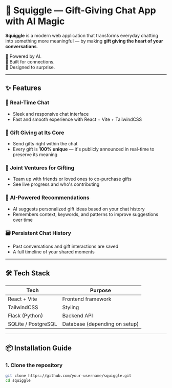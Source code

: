# 🎁 Squiggle — Gift-Giving Chat App with AI Magic

**Squiggle** is a modern web application that transforms everyday chatting into something more meaningful — by making **gift giving the heart of your conversations**.

🧠 Powered by AI.  
💬 Built for connections.  
🎁 Designed to surprise.

---

## ✨ Features

### 💬 Real-Time Chat
- Sleek and responsive chat interface
- Fast and smooth experience with React + Vite + TailwindCSS

### 🎁 Gift Giving at Its Core
- Send gifts right within the chat
- Every gift is **100% unique** — it's publicly announced in real-time to preserve its meaning

### 🤝 Joint Ventures for Gifting
- Team up with friends or loved ones to co-purchase gifts
- See live progress and who's contributing

### 🤖 AI-Powered Recommendations
- AI suggests personalized gift ideas based on your chat history
- Remembers context, keywords, and patterns to improve suggestions over time

### 🗃️ Persistent Chat History
- Past conversations and gift interactions are saved
- A full timeline of your shared moments

---

## 🛠 Tech Stack

| Tech             | Purpose                     |
|------------------|-----------------------------|
| React + Vite     | Frontend framework           |
| TailwindCSS      | Styling                      |
| Flask (Python)   | Backend API                  |
| SQLite / PostgreSQL | Database (depending on setup) |

---

## 📦 Installation Guide

### 1. Clone the repository
```bash
git clone https://github.com/your-username/squiggle.git
cd squiggle
